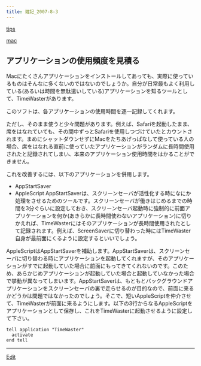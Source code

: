 ```yaml
---
title: 雑記_2007-8-3
---
```

[tips](/tips)

[mac](/mac)


## アプリケーションの使用頻度を見積る

Macにたくさんアプリケーションをインストールしてあっても、実際に使っているものはそんなに多くないのではないのでしょうか。自分が日常最もよく利用している(あるいは時間を無駄遣いしている)アプリケーションを知るツールとして、TimeWasterがあります。



このソフトは、各アプリケーションの使用時間を逐一記録してくれます。



ただし、そのまま使うと少々問題があります。例えば、Safariを起動したまま、席をはなれていても、その間中ずっとSafariを使用しつづけていたとカウントされます。まめにシャットダウンせずにMacをたちあげっぱなして使っている人の場合、席をはなれる直前に使っていたアプリケーションがランダムに長時間使用されたと記録されてしまい、本来のアプリケーション使用時間をはかることができません。



これを改善するには、以下のアプリケーションを併用します。

* AppStartSaver
* AppleScript
AppStartSaverは、スクリーンセーバが活性化する時になにか処理をさせるためのツールです。スクリーンセーバが働きはじめるまでの時間を3分ぐらいに設定しておき、スクリーンセーバ起動時に強制的に前面アプリケーションを何か(あきらかに長時間使わないアプリケーション)に切りかえれば、TimeWasterにはそのアプリケーションが長時間使用されたとして記録されます。例えば、ScreenSaverに切り替わった時にはTimeWaster自身が最前面にくるように設定するといいでしょう。



AppleScriptはAppStartSaverを補助します。AppStartSaverは、スクリーンセーバに切り替わる時にアプリケーションを起動してくれますが、そのアプリケーションがすでに起動していた場合に前面にもってきてくれないのです。このため、あらかじめアプリケーションが起動していた場合と起動していなかった場合で挙動が異なってしまいます。AppStartSaverは、もともとバックグラウンドアプリケーションをスクリーンセーバの裏で走らせるのが目的なので、前面に来るかどうかは問題ではなかったのでしょう。そこで、短いAppleScriptを仲介させて、TimeWasterが前面に来るようにします。以下の3行からなるAppleScriptをアプリケーションとして保存し、これをTimeWasterに起動させるように設定して下さい。

```
tell application "TimeWaster"
  activate
end tell
```
<!--  -->




----
[Edit](https://github.com/vitroid/vitroid.github.io/edit/master/MD/雑記_2007-8-3.md)
